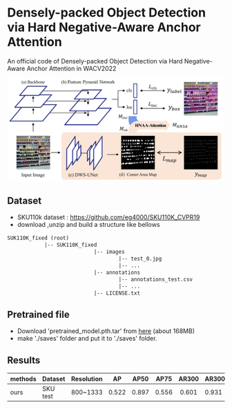 # Densely-packed Object Detection via Hard Negative-Aware Anchor Attention

An official code of Densely-packed Object Detection via Hard Negative-Aware Anchor Attention in WACV2022

![](./figure/model.png)

## Dataset 

- SKU110k dataset : https://github.com/eg4000/SKU110K_CVPR19
- download ,unzip and build a structure like bellows

```
SUK110K_fixed (root)
            |-- SUK110K_fixed
                            |-- images
                                    |-- test_0.jpg
                                    |-- ...
                            |-- annotations
                                    |-- annotations_test.csv
                                    |-- ...
                            |-- LICENSE.txt
```

## Pretrained file  

- Download 'pretrained_model.pth.tar' from [here](https://livecauac-my.sharepoint.com/:u:/g/personal/csm8167_cau_ac_kr/ETzfgw5iIWFNg0ShH-gmXUEBJWqa7ZtsCngy7LLCoFkkBA?e=7iOfYk)  (about 168MB)
- make './saves' folder and put it to './saves' folder.

## Results

|methods        | Dataset  | Resolution | AP       |AP50      |AP75      |AR300     |AR300^0.50  |P(R=.5)   |
|---------------|----------| ---------- | -----    |-------   |--------  |:----:    | -----      | -----    |
|ours           | SKU test | 800~1333   |0.522     |0.897     |0.556     |0.601     |0.931       | 0.816    |